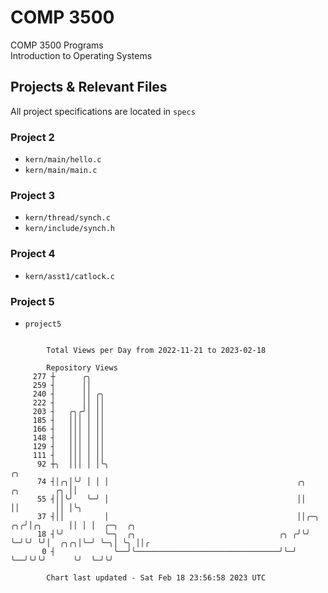 # COMP 3500
COMP 3500 Programs  
Introduction to Operating Systems  
## Projects & Relevant Files
All project specifications are located in `specs`
### Project 2
- `kern/main/hello.c`
- `kern/main/main.c`
### Project 3
- `kern/thread/synch.c`
- `kern/include/synch.h`
### Project 4
- `kern/asst1/catlock.c`
### Project 5
- `project5`

```

        Total Views per Day from 2022-11-21 to 2023-02-18

        Repository Views
     277 ┼      ╭╮
     259 ┤      ││
     240 ┤      ││ ╭╮
     222 ┤      ││ ││
     203 ┤   ╭╮╭╯│ ││
     185 ┤   │││ │ ││
     166 ┤   │││ │ ││
     148 ┤   │││ │ ││
     129 ┤   │││ │ ││
     111 ┤   │││ │ ││
      92 ┼╮  │││ │ │╰╮                                                                ╭╮
      74 ┤│╭╮│╰╯ │ │ │                                          ╭╮       ╭╮        ╭╮ ││
      55 ┤││╰╯   ╰─╯ │                                          ││       ││        ││ │╰╮
      37 ┤││         │                                          ││╭─╮ ╭╮╭╯│╭╮      ││ │ │  ╭─╮  ╭╮
      18 ┤╰╯         ╰─╮  ╭╮                                ╭╮ ╭╯╰╯ ╰─╯╰╯ ╰╯│  ╭╮╭╮│╰─╯ ╰─╮│ ╰╮ ││╭
       0 ┤             ╰──╯╰────────────────────────────────╯╰─╯            ╰──╯╰╯╰╯      ╰╯  ╰─╯╰╯

        Chart last updated - Sat Feb 18 23:56:58 2023 UTC
        
```
